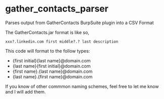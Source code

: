 # gather_contacts_parser
Parses output from GatherContacts BurpSuite plugin into a CSV Format

The GatherContacts.jar format is like so,
```
xxx?.linkedin.com first middle?.? last description
```

This code will format to the follow types:
* {first initial}{last name}@domain.com
* {last name}{first initial}@domain.com
* {first name}.{last name}@domain.com
* {last name}.{first name}@domain.com

If you know of other commmon naming schemes, feel free to let me know and I will add them.
